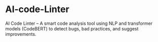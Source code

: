 # AI-code-Linter
AI Code Linter – A smart code analysis tool using NLP and transformer models (CodeBERT) to detect bugs, bad practices, and suggest improvements.
